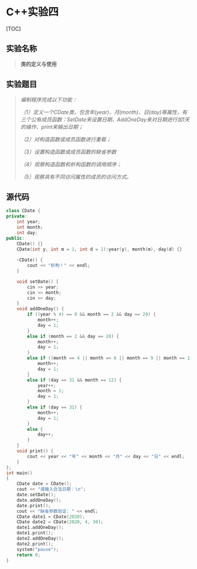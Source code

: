 # C++实验四

[TOC]

## 实验名称

> **类的定义与使用**

## 实验题目

> *编制程序完成以下功能：*
>
> *（1）定义一个CDate类，包含年(year)、月(month)、日(day)等属性，有三个公有成员函数：SetDate来设置日期、AddOneDay来对日期进行加1天的操作、print来输出日期；*
>
> *（2）对构造函数或成员函数进行重载；*
>
> *（3）设置构造函数或成员函数的缺省参数*
>
> *（4）观察构造函数和析构函数的调用顺序；*
>
> *（5）观察具有不同访问属性的成员的访问方式。*

## 源代码

```c++
class CDate {
private:
	int year;
	int month;
	int day;
public:
	CDate() {}
	CDate(int y, int m = 1, int d = 1):year(y), month(m), day(d) {}
	
	~CDate() {
		cout << "析构！" << endl;
	}

	void setDate() {
		cin >> year;
		cin >> month;
		cin >> day;
	}
	void addOneDay() {
		if ((year % 4) == 0 && month == 2 && day == 29) {
			month++;
			day = 1;
		}
		else if (month == 2 && day == 28) {
			month++;
			day = 1;
		}
		else if ((month == 4 || month == 6 || month == 9 || month == 11) && day == 30) {
			month++;
			day = 1;
		}
		else if (day == 31 && month == 12) {
			year++;
			month = 1;
			day = 1;
		}
		else if (day == 31) {
			month++;
			day = 1;
		}
		else {
			day++;
		}
	}
	void print() {
		cout << year << "年" << month << "月" << day << "日" << endl;
	}
};
int main()
{
	CDate date = CDate();
	cout << "请输入合法日期：\n";
	date.setDate();
	date.addOneDay();
	date.print();
	cout << "缺省参数验证: " << endl;
	CDate date1 = CDate(2020);
	CDate date2 = CDate(2020, 4, 30);
	date1.addOneDay();
	date1.print();
	date2.addOneDay();
	date2.print();
	system("pause");
	return 0;
}
```


